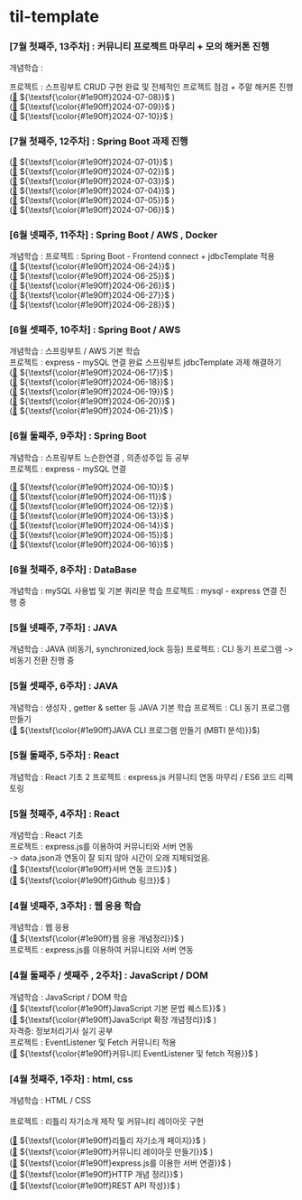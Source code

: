 # til-template
### [7월 첫째주, 13주차] : 커뮤니티 프로젝트 마무리 + 모의 해커톤 진행

개념학습 : 

프로젝트 : 스프링부트 CRUD 구현 완료 및 전체적인 프로젝트 점검 + 주말 해커톤 진행
<br>
 ([📩](https://github.com/100-hours-a-week/alan-til/blob/main/July/2024-07-08.md) ${\textsf{\color{#1e90ff}2024-07-08}}$ ) 
<br>
 ([📩](https://github.com/100-hours-a-week/alan-til/blob/main/July/2024-07-09.md) ${\textsf{\color{#1e90ff}2024-07-09}}$ ) 
<br>
 ([📩](https://github.com/100-hours-a-week/alan-til/blob/main/July/2024-07-10.md) ${\textsf{\color{#1e90ff}2024-07-10}}$ ) 
<br>
### [7월 첫째주, 12주차] : Spring Boot 과제 진행


 ([📩](https://github.com/100-hours-a-week/alan-til/blob/main/July/2024-07-01.md) ${\textsf{\color{#1e90ff}2024-07-01}}$ ) 
<br>
 ([📩](https://github.com/100-hours-a-week/alan-til/blob/main/July/2024-07-02.md) ${\textsf{\color{#1e90ff}2024-07-02}}$ ) 
<br>
([📩](https://github.com/100-hours-a-week/alan-til/blob/main/July/2024-07-03.md) ${\textsf{\color{#1e90ff}2024-07-03}}$ ) 
<br>
([📩](https://github.com/100-hours-a-week/alan-til/blob/main/July/2024-07-04.md) ${\textsf{\color{#1e90ff}2024-07-04}}$ ) 
<br>
([📩](https://github.com/100-hours-a-week/alan-til/blob/main/July/2024-07-05.md) ${\textsf{\color{#1e90ff}2024-07-05}}$ ) 
<br>
([📩](https://github.com/100-hours-a-week/alan-til/blob/main/July/2024-07-06.md) ${\textsf{\color{#1e90ff}2024-07-06}}$ ) 
<br>


### [6월 넷째주, 11주차] : Spring Boot / AWS , Docker 
개념학습 : 
프로젝트 : Spring Boot - Frontend connect + jdbcTemplate 적용
<br>
 ([📩](https://github.com/100-hours-a-week/alan-til/blob/main/June/2024-06-24.md) ${\textsf{\color{#1e90ff}2024-06-24}}$ ) 
<br>
 ([📩](https://github.com/100-hours-a-week/alan-til/blob/main/June/2024-06-25.md) ${\textsf{\color{#1e90ff}2024-06-25}}$ ) 
 <br>
 ([📩](https://github.com/100-hours-a-week/alan-til/blob/main/June/2024-06-26.md) ${\textsf{\color{#1e90ff}2024-06-26}}$ ) 
  <br>
 ([📩](https://github.com/100-hours-a-week/alan-til/blob/main/June/2024-06-27.md) ${\textsf{\color{#1e90ff}2024-06-27}}$ )
  <br>
 ([📩](https://github.com/100-hours-a-week/alan-til/blob/main/June/2024-06-27.md) ${\textsf{\color{#1e90ff}2024-06-28}}$ )

### [6월 셋째주, 10주차] : Spring Boot / AWS
개념학습 : 스프링부트 / AWS 기본 학습
<br>
프로젝트 : express - mySQL 연결 완료
스프링부트 jdbcTemplate 과제 해결하기
<br>
 ([📩](https://github.com/100-hours-a-week/alan-til/blob/main/June/2024-06-17.md) ${\textsf{\color{#1e90ff}2024-06-17}}$ ) 
 <br>
  ([📩](https://github.com/100-hours-a-week/alan-til/blob/main/June/2024-06-18.md) ${\textsf{\color{#1e90ff}2024-06-18}}$ ) 
 <br>
  ([📩](https://github.com/100-hours-a-week/alan-til/blob/main/June/2024-06-19.md) ${\textsf{\color{#1e90ff}2024-06-19}}$ ) 
 <br>
  ([📩](https://github.com/100-hours-a-week/alan-til/blob/main/June/2024-06-20.md) ${\textsf{\color{#1e90ff}2024-06-20}}$ ) 
 <br>
  ([📩](https://github.com/100-hours-a-week/alan-til/blob/main/June/2024-06-21.md) ${\textsf{\color{#1e90ff}2024-06-21}}$ ) 
 <br>
### [6월 둘째주, 9주차] : Spring Boot
개념학습 : 스프링부트 느슨한연결 , 의존성주입 등 공부
<br>
프로젝트 : express - mySQL 연결

 ([📩](https://github.com/100-hours-a-week/alan-til/blob/main/June/2024-06-10.md) ${\textsf{\color{#1e90ff}2024-06-10}}$ ) 
 <br>
 ([📩](https://github.com/100-hours-a-week/alan-til/blob/main/June/2024-06-11.md) ${\textsf{\color{#1e90ff}2024-06-11}}$ ) 
 <br>
 ([📩](https://github.com/100-hours-a-week/alan-til/blob/main/June/2024-06-12.md) ${\textsf{\color{#1e90ff}2024-06-12}}$ ) 
 <br>
 ([📩](https://github.com/100-hours-a-week/alan-til/blob/main/June/2024-06-13.md) ${\textsf{\color{#1e90ff}2024-06-13}}$ ) 
 <br>
 ([📩](https://github.com/100-hours-a-week/alan-til/blob/main/June/2024-06-14.md) ${\textsf{\color{#1e90ff}2024-06-14}}$ ) 
 <br>
  ([📩](https://github.com/100-hours-a-week/alan-til/blob/main/June/2024-06-15.md) ${\textsf{\color{#1e90ff}2024-06-15}}$ ) 
 <br>
 ([📩](https://github.com/100-hours-a-week/alan-til/blob/main/June/2024-06-16.md) ${\textsf{\color{#1e90ff}2024-06-16}}$ ) 
 <br>
### [6월 첫째주, 8주차] : DataBase
개념학습 : mySQL 사용법 및 기본 쿼리문 학습
프로젝트 : mysql - express 연결 진행 중


### [5월 넷째주, 7주차] : JAVA
개념학습 : JAVA (비동기, synchronized,lock 등등)
프로젝트 : CLI 동기 프로그램 -> 비동기 전환 진행 중


### [5월 셋째주, 6주차] : JAVA

개념학습 : 생성자 , getter & setter 등 JAVA 기본 학습
프로젝트 : CLI 동기 프로그램 만들기
<br>
([📩](https://www.notion.so/JAVA-6-CLI-ecc882b7111349eaa783e5fd5c59192e) ${\textsf{\color{#1e90ff}JAVA CLI 프로그램 만들기 (MBTI 분석)}}$)

### [5월 둘째주, 5주차] : React

개념학습 : React 기초 2
프로젝트 : express.js 커뮤니티 연동 마무리 / ES6 코드 리팩토링


### [5월 첫째주, 4주차] : React

개념학습 : React 기초
<br>
프로젝트 : express.js를 이용하여 커뮤니티와 서버 연동<br>
-> data.json과 연동이 잘 되지 않아 시간이 오래 지체되었음.
<br>
([📩](https://working-element-c79.notion.site/2-3-ad0b0973041e4d9ebb63d947ea566234) ${\textsf{\color{#1e90ff}서버 연동 코드}}$ )
<br>
([📩](https://github.com/100-hours-a-week/5-alan-lee-community.git) ${\textsf{\color{#1e90ff}Github 링크}}$ )


### [4월 넷째주, 3주차] : 웹 응용 학습

개념학습 : 웹 응용
<br>
([📩](https://www.notion.so/alan-4-9661b0a9fc2b4766b541c34ab34ae2f1) ${\textsf{\color{#1e90ff}웹 응용 개념정리}}$ ) 
<br>
프로젝트 : express.js를 이용하여 커뮤니티와 서버 연동



### [4월 둘째주 / 셋째주 , 2주차] : JavaScript / DOM

개념학습 : JavaScript / DOM 학습
<br>
([📩](https://www.notion.so/2-JavaScript-1-e5c35e005817433ea060d28e719dbe75) ${\textsf{\color{#1e90ff}JavaScript 기본 문법 퀘스트}}$ ) 
<br>
([📩](https://working-element-c79.notion.site/3-alan-4a6519eba08f4cfb967ba009814f0f4d?pvs=4) ${\textsf{\color{#1e90ff}JavaScript 확장 개념정리}}$ )
<br>
자격증: 정보처리기사 실기 공부
<br>
프로젝트 : EventListener 및 Fetch 커뮤니티 적용
<br>
([📩](https://goorm.notion.site/2-2-23d5a98bf69646ab8f66dbdb23a55257?pvs=4) ${\textsf{\color{#1e90ff}커뮤니티 EventListener 및 fetch 적용}}$ ) 



### [4월 첫째주, 1주차] : html, css

개념학습 : HTML / CSS <br><br>
프로젝트 : 리틀리 자기소개 제작 및 커뮤니티 레이아웃 구현

 ([📩](https://www.notion.so/My-profile-4975f7c925564fc0b49f5a0d9353e009?pvs=4) ${\textsf{\color{#1e90ff}리틀리 자기소개 페이지}}$ ) 
 <br>
  ([📩](https://www.notion.so/1-2-c980b8f828f34114a9fbdd6ca00e26f7) ${\textsf{\color{#1e90ff}커뮤니티 레이아웃 만들기}}$ ) 
  <br>
  ([📩](https://www.notion.so/1-3-html-92428127cefe48dfaf7741e4e5168028) ${\textsf{\color{#1e90ff}express.js를 이용한 서버 연결}}$ ) 
    <br>
  ([📩](https://www.notion.so/1-4-HTTP-3445811a1fbf42a69ee737673f5ff0a2) ${\textsf{\color{#1e90ff}HTTP 개념 정리}}$ ) 
  <br>
  ([📩](  https://www.notion.so/goorm/1-5-REST-API-ccc3c3099bf3416da837960422f777d5?pvs=4) ${\textsf{\color{#1e90ff}REST API 작성}}$ ) 









